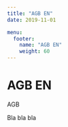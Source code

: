 ```yaml
---
title: "AGB EN"
date: 2019-11-01

menu: 
  footer:
    name: "AGB EN"
    weight: 60
---
```


# AGB EN

AGB 

Bla bla bla 